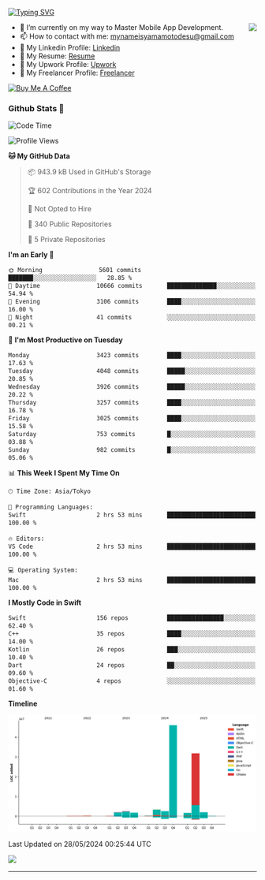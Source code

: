 
[![Typing SVG](https://readme-typing-svg.demolab.com/?lines=Thank+You+For+Visiting!!;You+Are+Welcome✨;I+am+Kyo+Yamamoto;Mobile+Developer)](https://git.io/typing-svg)
<p>
<img align="right" src="https://media.giphy.com/media/26ufdb3cYKwbRtYVW/giphy.gif" style="max-width:100%;" height="150px">

- 🌱 I’m currently on my way to Master Mobile App Development.
- 📫 How to contact with me: mynameisyamamotodesu@gmail.com
- 🔗 My Linkedin Profile: [Linkedin](https://www.linkedin.com/in/kyo-yamamoto-a2ab50239)
- 🔗 My Resume: [Resume](https://www.kickresume.com/cv/rNok4e/)
- 🔗 My Upwork Profile: [Upwork](https://www.upwork.com/freelancers/~01aa9115102bb4af25)
- 🔗 My Freelancer Profile: [Freelancer](https://www.freelancer.com/u/yamamotodesu)

<a href="https://www.buymeacoffee.com/kyoyamamoto" target="_blank"><img src="https://cdn.buymeacoffee.com/buttons/default-orange.png" alt="Buy Me A Coffee" height="41" width="174"></a>

### Github Stats 🥇 
<!--START_SECTION:waka-->
![Code Time](http://img.shields.io/badge/Code%20Time-705%20hrs%2012%20mins-blue)

![Profile Views](http://img.shields.io/badge/Profile%20Views-0-blue)

**🐱 My GitHub Data** 

> 📦 943.9 kB Used in GitHub's Storage 
 > 
> 🏆 602 Contributions in the Year 2024
 > 
> 🚫 Not Opted to Hire
 > 
> 📜 340 Public Repositories 
 > 
> 🔑 5 Private Repositories 
 > 
**I'm an Early 🐤** 

```text
🌞 Morning                5601 commits        ███████░░░░░░░░░░░░░░░░░░   28.85 % 
🌆 Daytime                10666 commits       ██████████████░░░░░░░░░░░   54.94 % 
🌃 Evening                3106 commits        ████░░░░░░░░░░░░░░░░░░░░░   16.00 % 
🌙 Night                  41 commits          ░░░░░░░░░░░░░░░░░░░░░░░░░   00.21 % 
```
📅 **I'm Most Productive on Tuesday** 

```text
Monday                   3423 commits        ████░░░░░░░░░░░░░░░░░░░░░   17.63 % 
Tuesday                  4048 commits        █████░░░░░░░░░░░░░░░░░░░░   20.85 % 
Wednesday                3926 commits        █████░░░░░░░░░░░░░░░░░░░░   20.22 % 
Thursday                 3257 commits        ████░░░░░░░░░░░░░░░░░░░░░   16.78 % 
Friday                   3025 commits        ████░░░░░░░░░░░░░░░░░░░░░   15.58 % 
Saturday                 753 commits         █░░░░░░░░░░░░░░░░░░░░░░░░   03.88 % 
Sunday                   982 commits         █░░░░░░░░░░░░░░░░░░░░░░░░   05.06 % 
```


📊 **This Week I Spent My Time On** 

```text
🕑︎ Time Zone: Asia/Tokyo

💬 Programming Languages: 
Swift                    2 hrs 53 mins       █████████████████████████   100.00 % 

🔥 Editors: 
VS Code                  2 hrs 53 mins       █████████████████████████   100.00 % 

💻 Operating System: 
Mac                      2 hrs 53 mins       █████████████████████████   100.00 % 
```

**I Mostly Code in Swift** 

```text
Swift                    156 repos           ████████████████░░░░░░░░░   62.40 % 
C++                      35 repos            ████░░░░░░░░░░░░░░░░░░░░░   14.00 % 
Kotlin                   26 repos            ███░░░░░░░░░░░░░░░░░░░░░░   10.40 % 
Dart                     24 repos            ██░░░░░░░░░░░░░░░░░░░░░░░   09.60 % 
Objective-C              4 repos             ░░░░░░░░░░░░░░░░░░░░░░░░░   01.60 % 
```



**Timeline**

![Lines of Code chart](https://raw.githubusercontent.com/YamamotoDesu/YamamotoDesu/main/assets/bar_graph.png)


 Last Updated on 28/05/2024 00:25:44 UTC
<!--END_SECTION:waka-->

![](https://github-profile-summary-cards.vercel.app/api/cards/profile-details?username=YamamotoDesu&theme=vue)

----
